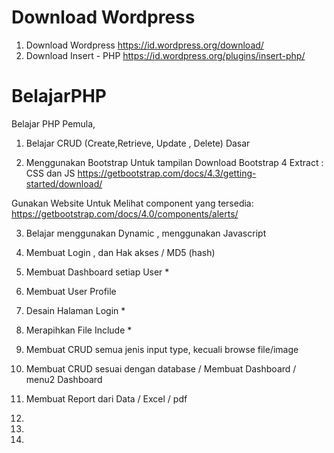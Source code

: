 # Download Wordpress
1. Download Wordpress
https://id.wordpress.org/download/
2. Download Insert - PHP
https://id.wordpress.org/plugins/insert-php/


# BelajarPHP
Belajar PHP Pemula,

1. Belajar CRUD (Create,Retrieve, Update , Delete) Dasar

2. Menggunakan Bootstrap Untuk tampilan
Download Bootstrap 4
Extract : CSS dan JS
https://getbootstrap.com/docs/4.3/getting-started/download/

Gunakan Website Untuk Melihat component yang tersedia:
https://getbootstrap.com/docs/4.0/components/alerts/

3. Belajar menggunakan Dynamic , menggunakan Javascript

4. Membuat Login , dan Hak akses / MD5 (hash)

5. Membuat Dashboard setiap User *

6. Membuat User Profile

7. Desain Halaman Login *

8. Merapihkan File Include *

9. Membuat CRUD semua jenis input type, kecuali browse file/image

10. Membuat CRUD sesuai dengan database / Membuat Dashboard / menu2 Dashboard

11. Membuat Report dari Data / Excel / pdf

12. 

13. 

14.
